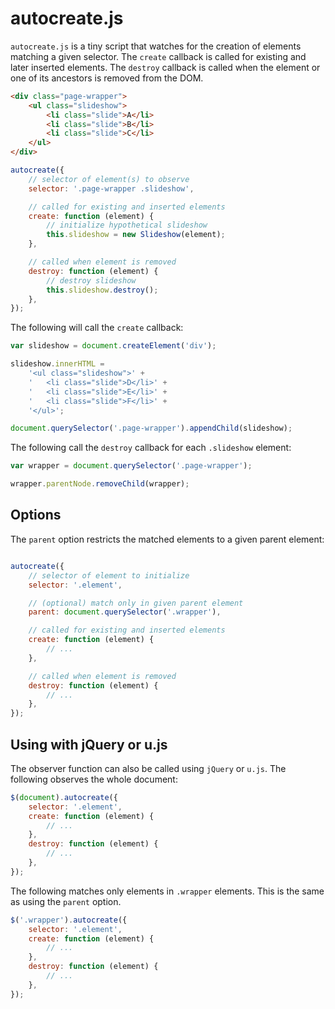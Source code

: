 # autocreate.js

`autocreate.js` is a tiny script that watches for the creation of elements matching a given selector. The `create` callback is called for existing and later inserted elements. The `destroy` callback is called when the element or one of its ancestors is removed from the DOM.

```html
<div class="page-wrapper">
	<ul class="slideshow">
		<li class="slide">A</li>
		<li class="slide">B</li>
		<li class="slide">C</li>
	</ul>
</div>
```

```js
autocreate({
	// selector of element(s) to observe
	selector: '.page-wrapper .slideshow',

	// called for existing and inserted elements
	create: function (element) {
		// initialize hypothetical slideshow
		this.slideshow = new Slideshow(element);
	},

	// called when element is removed
	destroy: function (element) {
		// destroy slideshow
		this.slideshow.destroy();
	},
});

```

The following will call the `create` callback:

```js
var slideshow = document.createElement('div');

slideshow.innerHTML =
	'<ul class="slideshow">' +
	'	<li class="slide">D</li>' +
	'	<li class="slide">E</li>' +
	'	<li class="slide">F</li>' +
	'</ul>';

document.querySelector('.page-wrapper').appendChild(slideshow);
```

The following call the `destroy` callback for each `.slideshow` element:

```js
var wrapper = document.querySelector('.page-wrapper');

wrapper.parentNode.removeChild(wrapper);
```

## Options

The `parent` option restricts the matched elements to a given parent element:

```js

autocreate({
	// selector of element to initialize
	selector: '.element',

	// (optional) match only in given parent element
	parent: document.querySelector('.wrapper'),

	// called for existing and inserted elements
	create: function (element) {
		// ...
	},

	// called when element is removed
	destroy: function (element) {
		// ...
	},
});
```

## Using with jQuery or u.js

The observer function can also be called using `jQuery` or `u.js`. The following observes the whole document:

```js
$(document).autocreate({
	selector: '.element',
	create: function (element) {
		// ...
	},
	destroy: function (element) {
		// ...
	},
});
```

The following matches only elements in `.wrapper` elements. This is the same as using the `parent` option.

```js
$('.wrapper').autocreate({
	selector: '.element',
	create: function (element) {
		// ...
	},
	destroy: function (element) {
		// ...
	},
});

```

